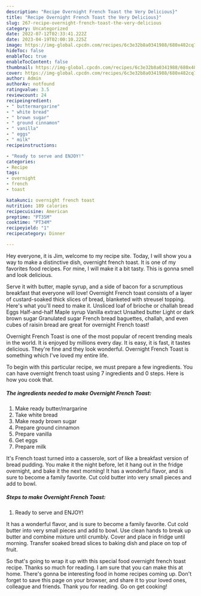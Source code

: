 ```yaml
---
description: "Recipe Overnight French Toast the Very Delicious}"
title: "Recipe Overnight French Toast the Very Delicious}"
slug: 267-recipe-overnight-french-toast-the-very-delicious
category: Uncategorized
date: 2022-07-12T02:33:41.222Z
date: 2023-04-19T02:00:10.225Z
image: https://img-global.cpcdn.com/recipes/6c3e32b8a0341988/680x482cq70/overnight-french-toast-recipe-main-photo.jpg
hideToc: false
enableToc: true
enableTocContent: false
thumbnail: https://img-global.cpcdn.com/recipes/6c3e32b8a0341988/680x482cq70/overnight-french-toast-recipe-main-photo.jpg
cover: https://img-global.cpcdn.com/recipes/6c3e32b8a0341988/680x482cq70/overnight-french-toast-recipe-main-photo.jpg
author: Admin
authorAv: notfound
ratingvalue: 3.5
reviewcount: 24
recipeingredient:
- " buttermargarine"
- " white bread"
- " brown sugar"
- " ground cinnamon"
- " vanilla"
- " eggs"
- " milk"
recipeinstructions:

- "Ready to serve and ENJOY!"
categories:
- Recipe
tags:
- overnight
- french
- toast

katakunci: overnight french toast 
nutrition: 189 calories
recipecuisine: American
preptime: "PT35M"
cooktime: "PT34M"
recipeyield: "1"
recipecategory: Dinner

---
```



Hey everyone, it is Jim, welcome to my recipe site. Today, I will show you a way to make a distinctive dish, overnight french toast. It is one of my favorites food recipes. For mine, I will make it a bit tasty. This is gonna smell and look delicious.

Serve it with butter, maple syrup, and a side of bacon for a scrumptious breakfast that everyone will love! Overnight French toast consists of a layer of custard-soaked thick slices of bread, blanketed with streusel topping. Here&#39;s what you&#39;ll need to make it. Unsliced loaf of brioche or challah bread Eggs Half-and-half Maple syrup Vanilla extract Unsalted butter Light or dark brown sugar Granulated sugar French bread baguettes, challah, and even cubes of raisin bread are great for overnight French toast!

Overnight French Toast is one of the most popular of recent trending meals in the world. It is enjoyed by millions every day. It is easy, it is fast, it tastes delicious. They're fine and they look wonderful. Overnight French Toast is something which I've loved my entire life.


To begin with this particular recipe, we must prepare a few ingredients. You can have overnight french toast using 7 ingredients and 0 steps. Here is how you cook that.

<!--inarticleads1-->

##### The ingredients needed to make Overnight French Toast:

1. Make ready  butter/margarine
1. Take  white bread
1. Make ready  brown sugar
1. Prepare  ground cinnamon
1. Prepare  vanilla
1. Get  eggs
1. Prepare  milk


It&#39;s French toast turned into a casserole, sort of like a breakfast version of bread pudding. You make it the night before, let it hang out in the fridge overnight, and bake it the next morning! It has a wonderful flavor, and is sure to become a family favorite. Cut cold butter into very small pieces and add to bowl. 

<!--inarticleads2-->

##### Steps to make Overnight French Toast:


1. Ready to serve and ENJOY!

It has a wonderful flavor, and is sure to become a family favorite. Cut cold butter into very small pieces and add to bowl. Use clean hands to break up butter and combine mixture until crumbly. Cover and place in fridge until morning. Transfer soaked bread slices to baking dish and place on top of fruit. 

So that's going to wrap it up with this special food overnight french toast recipe. Thanks so much for reading. I am sure that you can make this at home. There's gonna be interesting food in home recipes coming up. Don't forget to save this page on your browser, and share it to your loved ones, colleague and friends. Thank you for reading. Go on get cooking!
